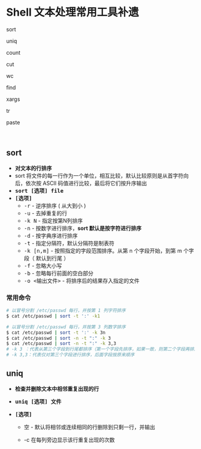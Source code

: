 # Shell 文本处理常用工具补遗



sort

uniq

count

cut

wc

find

xargs

tr

paste

​	

## sort

* **对文本的行排序**
* sort 将文件的每一行作为一个单位，相互比较，默认比较原则是从首字符向后，依次按 ASCII 码值进行比较，最后将它们按升序输出
* <kbd>**sort [选项] file**</kbd>
* <kbd>**[选项]**</kbd>
  * <kbd>-r</kbd> - 逆序排序 ( 从大到小 )
  * <kbd>-u</kbd> - 去掉重复的行
  * <kbd>-k N</kbd> - 指定按第N列排序
  * <kbd>-n</kbd> - 按数字进行排序，**sort 默认是按字符进行排序**
  * <kbd>-d</kbd> - 按字典序进行排序 
  * <kbd>-t</kbd> - 指定分隔符，默认分隔符是制表符
  * <kbd>-k [n,m]</kbd> - 按照指定的字段范围排序。从第 n 个字段开始，到第 m 个字段（ 默认到行尾 ）
  * <kbd>-f</kbd> - 忽略大小写
  * <kbd>-b</kbd> - 忽略每行前面的空白部分
  * <kbd>-o <输出文件></kbd> - 将排序后的结果存入指定的文件

### 常用命令

``` bash
# 以冒号分割 /etc/passwd 每行，并按第 1 列字符排序
$ cat /etc/passwd | sort -t ':' -k1

# 以冒号分割 /etc/passwd 每行，并按第 3 列数字排序
$ cat /etc/passwd | sort -t ':' -k 3n
$ cat /etc/passwd | sort -n -t ":" -k 3
$ cat /etc/passwd | sort -n -t ":" -k 3,3
# -k 3 ：代表从第三个字段到行尾都排序（第一个字段先排序，如果一致，则第二个字段再排序，直到行尾）
# -k 3,3：代表仅对第三个字段进行排序，后面字段按原来顺序
```

## uniq

* **检查并删除文本中相邻重复出现的行**

* <kbd>**uniq [选项] 文件**</kbd>

* <kbd>**[选项]**</kbd>

  * <kbd>空</kbd> - 默认将相邻或连续相同的行删除到只剩一行，并输出

  * -c 在每列旁边显示该行重复出现的次数

